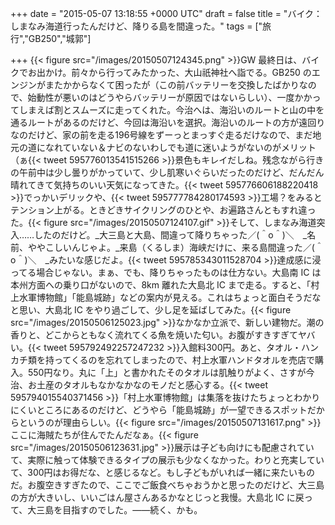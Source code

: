 
+++
date = "2015-05-07 13:18:55 +0000 UTC"
draft = false
title = "バイク：しまなみ海道行ったんだけど、降りる島を間違った。"
tags = ["旅行","GB250","城郭"]

+++
{{< figure src="/images/20150507124345.png"  >}}GW 最終日は、バイクでお出かけ。前々から行ってみたかった、大山祇神社へ詣でる。GB250 のエンジンがまたかからなくて困ったが（この前バッテリーを交換したばかりなので、始動性が悪いのはどうやらバッテリーが原因ではないらしい）、一度かかってしまえば割とスムーズに走ってくれた。今治へは、海沿いのルートと山の中を通るルートがあるのだけど、今回は海沿いを選択。海沿いのルートの方が遠回りなのだけど、家の前を走る196号線をずーっとまっすぐ走るだけなので、まだ地元の道になれていない＆ナビのないわしでも道に迷いようがないのがメリット（ぁ{{< tweet 595776013541515266 >}}景色もキレイだしね。残念ながら行きの午前中は少し曇りがかっていて、少し肌寒いぐらいだったのだけど、だんだん晴れてきて気持ちのいい天気になってきた。{{< tweet 595776606188220418 >}}でっかいデリックや、{{< tweet 595777784280174593 >}}工場？をみるとテンション上がる。ときどきサイクリングのひとや、お遍路さんともすれ違った。{{< figure src="/images/20150507124107.gif"  >}}そして、しまなみ海道突入……したのだけど。_大三島と大島、間違って降りちゃった／(＾o＾)＼　_名前、ややこしいんじゃよ。_来島（くるしま）海峡だけに、来る島間違った／(＾o＾)＼　_みたいな感じだよ。{{< tweet 595785343011528704 >}}達成感に浸ってる場合じゃない。まぁ、でも、降りちゃったものは仕方ない。大島南 IC は本州方面への乗り口がないので、8km 離れた大島北 IC まで走る。すると、「村上水軍博物館」「能島城跡」などの案内が見える。これはちょっと面白そうだなと思い、大島北 IC をやり過ごして、少し足を延ばしてみた。{{< figure src="/images/20150506125023.jpg"  >}}なかなか立派で、新しい建物だ。潮の香りと、どこからともなく流れてくる魚を焼いた匂い。お腹がすきすぎてヤバい。{{< tweet 595792492257247232 >}}入館料300円。あと、タオル・ハンカチ類を持ってくるのを忘れてしまったので、村上水軍ハンドタオルを売店で購入。550円なり。丸に「上」と書かれたそのタオルは肌触りがよく、さすが今治、お土産のタオルもなかなかなのモノだと感心する。{{< tweet 595794015540371456 >}}「村上水軍博物館」は集落を抜けたちょっとわかりにくいところにあるのだけど、どうやら「能島城跡」が一望できるスポットだからというのが理由らしい。{{< figure src="/images/20150507131617.png"  >}}ここに海賊たちが住んでたんだなぁ。{{< figure src="/images/20150506123631.jpg"  >}}展示は子ども向けにも配慮されていて、実際に触って体験できるタイプの展示も少なくなかった。わりと充実していて、300円はお得だな、と感じるなど。もし子どもがいれば一緒に来たいものだ。お腹空きすぎたので、ここでご飯食べちゃおうかと思ったのだけど、大三島の方が大きいし、いいごはん屋さんあるかなとじっと我慢。大島北 IC に戻って、大三島を目指すのでした。――続く、かも。


